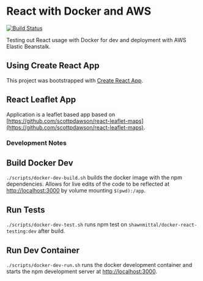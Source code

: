 # React with Docker and AWS

[![Build Status](https://travis-ci.com/shawnmittal/docker-react-testing.svg?branch=main)](https://travis-ci.com/shawnmittal/docker-react-testing)

Testing out React usage with Docker for dev and deployment with AWS Elastic Beanstalk.

## Using Create React App

This project was bootstrapped with [Create React App](https://github.com/facebook/create-react-app).

## React Leaflet App
Application is a leaflet based app based on [https://github.com/scottpdawson/react-leaflet-maps](https://github.com/scottpdawson/react-leaflet-maps).

### Development Notes

## Build Docker Dev
`./scripts/docker-dev-build.sh` builds the docker image with the npm dependencies. Allows for live edits of the code to be reflected at [http://localhost:3000](http://localhost:3000) by volume mounting `$(pwd):/app`.

## Run Tests
`./scripts/docker-dev-test.sh` runs npm test on `shawnmittal/docker-react-testing:dev` after build.

## Run Dev Container
`./scripts/docker-dev-run.sh` runs the docker development container and starts the npm development server at [http://localhost:3000](http://localhost:3000).
